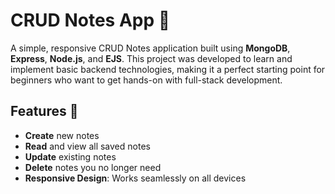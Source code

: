 # CRUD Notes App 📝

A simple, responsive CRUD Notes application built using **MongoDB**, **Express**, **Node.js**, and **EJS**. This project was developed to learn and implement basic backend technologies, making it a perfect starting point for beginners who want to get hands-on with full-stack development.

## Features 🚀

- **Create** new notes
- **Read** and view all saved notes
- **Update** existing notes
- **Delete** notes you no longer need
- **Responsive Design**: Works seamlessly on all devices



